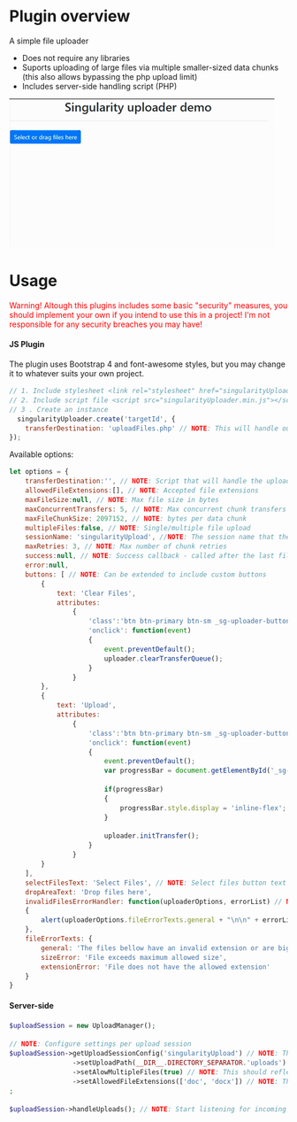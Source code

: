 # Plugin overview
A simple file uploader

* Does not require any libraries
* Suports uploading of large files via multiple smaller-sized data chunks (this also allows bypassing the php upload limit)
* Includes server-side handling script (PHP)

![](img/demo-animation.gif)

# Usage
<div style="color:red;">Warning! Altough this plugins includes some basic "security" measures, you should implement your own if you intend to use this in a project! I'm not responsible for any security breaches you may have!</div>

<h4>JS Plugin</h4>

The plugin uses Bootstrap 4 and font-awesome styles, but you may change it to whatever suits your own project.

```javascript
// 1. Include stylesheet <link rel="stylesheet" href="singularityUploader.min.css">
// 2. Include script file <script src="singularityUploader.min.js"></script>
// 3 . Create an instance 
  singularityUploader.create('targetId', {
    transferDestination: 'uploadFiles.php' // NOTE: This will handle our uploads
});
```

Available options:

```javascript
let options = {
    transferDestination:'', // NOTE: Script that will handle the uploads
    allowedFileExtensions:[], // NOTE: Accepted file extensions
    maxFileSize:null, // NOTE: Max file size in bytes
    maxConcurrentTransfers: 5, // NOTE: Max concurrent chunk transfers per file
    maxFileChunkSize: 2097152, // NOTE: bytes per data chunk
    multipleFiles:false, // NOTE: Single/multiple file upload
    sessionName: 'singularityUpload', //NOTE: The session name that the php script will use to store uploaded files
    maxRetries: 3, // NOTE: Max number of chunk retries
    success:null, // NOTE: Success callback - called after the last file has been uploaded and success confirmation from handling script is received
    error:null,
    buttons: [ // NOTE: Can be extended to include custom buttons
        {
            text: 'Clear Files',
            attributes:
                {
                    'class':'btn btn-primary btn-sm _sg-uploader-button _sg-uploader-actionButton',
                    'onclick': function(event)
                    {
                        event.preventDefault();
                        uploader.clearTransferQueue();
                    }
                }
        },
        {
            text: 'Upload',
            attributes:
                {
                    'class':'btn btn-primary btn-sm _sg-uploader-button _sg-uploader-actionButton',
                    'onclick': function(event)
                    {
                        event.preventDefault();
                        var progressBar = document.getElementById('_sg-uploader-fileProgressContainer' + instanceId);

                        if(progressBar)
                        {
                            progressBar.style.display = 'inline-flex';
                        }

                        uploader.initTransfer();
                    }
                }
        }
    ],
    selectFilesText: 'Select Files', // NOTE: Select files button text
    dropAreaText: 'Drop files here',
    invalidFilesErrorHandler: function(uploaderOptions, errorList) // NOTE: Called after the input files are evaluated
    {
        alert(uploaderOptions.fileErrorTexts.general + "\n\n" + errorList.join("\n"));
    },
    fileErrorTexts: {
        general: 'The files bellow have an invalid extension or are bigger than the maximum allowed',
        sizeError: 'File exceeds maximum allowed size',
        extensionError: 'File does not have the allowed extension'
    }
}
```

<h4>Server-side</h4>

```php
$uploadSession = new UploadManager();

// NOTE: Configure settings per upload session
$uploadSession->getUploadSessionConfig('singularityUpload') // NOTE: The session name should reflect the 'sessionName' js option or files will not be stored correctly
                ->setUploadPath(__DIR__.DIRECTORY_SEPARATOR.'uploads')
                ->setAlowMultipleFiles(true) // NOTE: This should reflect what was set in the js options so that files are not lost
                ->setAllowedFileExtensions(['doc', 'docx']) // NOTE: This should reflect what was set in the js options so that files are not lost
;

$uploadSession->handleUploads(); // NOTE: Start listening for incoming files
```
